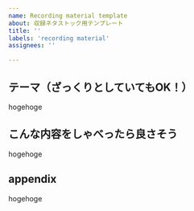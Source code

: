 ```yaml
---
name: Recording material template
about: 収録ネタストック用テンプレート
title: ''
labels: 'recording material'
assignees: ''

---
```


## テーマ（ざっくりとしていてもOK！）
hogehoge

## こんな内容をしゃべったら良さそう
hogehoge

## appendix
hogehoge
